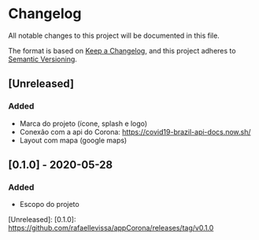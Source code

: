 # Changelog

All notable changes to this project will be documented in this file.

The format is based on [Keep a Changelog](https://keepachangelog.com/en/1.0.0/),
and this project adheres to [Semantic Versioning](https://semver.org/spec/v2.0.0.html).

## [Unreleased]

### Added

- Marca do projeto (ícone, splash e logo)
- Conexão com a api do Corona: https://covid19-brazil-api-docs.now.sh/
- Layout com mapa (google maps)


## [0.1.0] - 2020-05-28

### Added

- Escopo do projeto

[Unreleased]:
[0.1.0]: https://github.com/rafaellevissa/appCorona/releases/tag/v0.1.0
